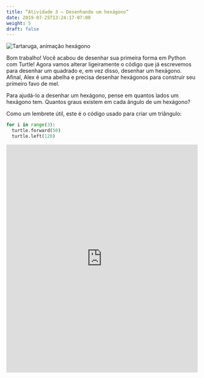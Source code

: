 ```yaml
---
title: “Atividade 3 – Desenhando um hexágono”
date: 2019-07-25T13:24:17-07:00
weight: 5
draft: false
---
```


![Tartaruga, animação hexágono](https://media.giphy.com/media/TDLqC61A5uOAO8WwnJ/giphy.gif)

Bom trabalho! Você acabou de desenhar sua primeira forma em Python com Turtle! Agora vamos alterar ligeiramente o código que já escrevemos para desenhar um quadrado e, em vez disso, desenhar um hexágono. Afinal, Alex é uma abelha e precisa desenhar hexágonos para construir seu primeiro favo de mel.

Para ajudá-lo a desenhar um hexágono, pense em quantos lados um hexágono tem. Quantos graus existem em cada ângulo de um hexágono?

Como um lembrete útil, este é o código usado para criar um triângulo:

``` python
for i in range(3):
  turtle.forward(50)
  turtle.left(120)
```

<iframe src="https://trinket.io/embed/python/e82295e92f" width="100%" height="600" frameborder="0" marginwidth="0" marginheight="0" allowfullscreen></iframe>